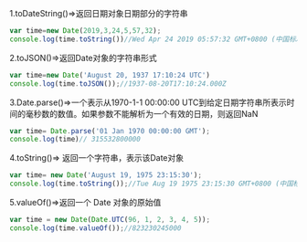 1.toDateString()=>返回日期对象日期部分的字符串
```javascript
var time=new Date(2019,3,24,5,57,32);
console.log(time.toString())//Wed Apr 24 2019 05:57:32 GMT+0800 (中国标准时间)
```
2.toJSON()=>返回Date对象的字符串形式
```javascript
var time=new Date('August 20, 1937 17:10:24 UTC')
console.log(time.toJSON());//1937-08-20T17:10:24.000Z
```
3.Date.parse()=>一个表示从1970-1-1 00:00:00 UTC到给定日期字符串所表示时间的毫秒数的数值。如果参数不能解析为一个有效的日期，则返回NaN
```javascript
var time= Date.parse('01 Jan 1970 00:00:00 GMT');
console.log(time)// 315532800000
```
4.toString()=> 返回一个字符串，表示该Date对象
```javascript
var time= new Date('August 19, 1975 23:15:30');
console.log(time.toString());//Tue Aug 19 1975 23:15:30 GMT+0800 (中国标准时间)
```
5.valueOf()=>返回一个 Date 对象的原始值
```javascript
var time = new Date(Date.UTC(96, 1, 2, 3, 4, 5));
console.log(time.valueOf());//823230245000
```